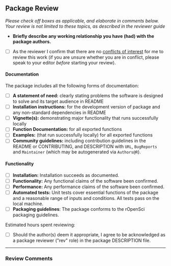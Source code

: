 ## Package Review

*Please check off boxes as applicable, and elaborate in comments below.  Your review is not limited to these topics, as described in the reviewer guide*

- **Briefly describe any working relationship you have (had) with the package authors.**
- [ ] As the reviewer I confirm that there are no [conflicts of interest](https://devguide.ropensci.org/policies.html#coi) for me to review this work (if you are unsure whether you are in conflict, please speak to your editor _before_ starting your review).

#### Documentation

The package includes all the following forms of documentation:

- [ ] **A statement of need:** clearly stating problems the software is designed to solve and its target audience in README
- [ ] **Installation instructions:** for the development version of package and any non-standard dependencies in README
- [ ] **Vignette(s):** demonstrating major functionality that runs successfully locally
- [ ] **Function Documentation:** for all exported functions
- [ ] **Examples:** (that run successfully locally) for all exported functions
- [ ] **Community guidelines:** including contribution guidelines in the README or CONTRIBUTING, and DESCRIPTION with `URL`, `BugReports` and `Maintainer` (which may be autogenerated via `Authors@R`).

#### Functionality

- [ ] **Installation:** Installation succeeds as documented.
- [ ] **Functionality:** Any functional claims of the software been confirmed.
- [ ] **Performance:** Any performance claims of the software been confirmed.
- [ ] **Automated tests:** Unit tests cover essential functions of the package and a reasonable range of inputs and conditions. All tests pass on the local machine.
- [ ] **Packaging guidelines**: The package conforms to the rOpenSci packaging guidelines.

Estimated hours spent reviewing:

- [ ] Should the author(s) deem it appropriate, I agree to be acknowledged as a package reviewer ("rev" role) in the package DESCRIPTION file.

---

### Review Comments

